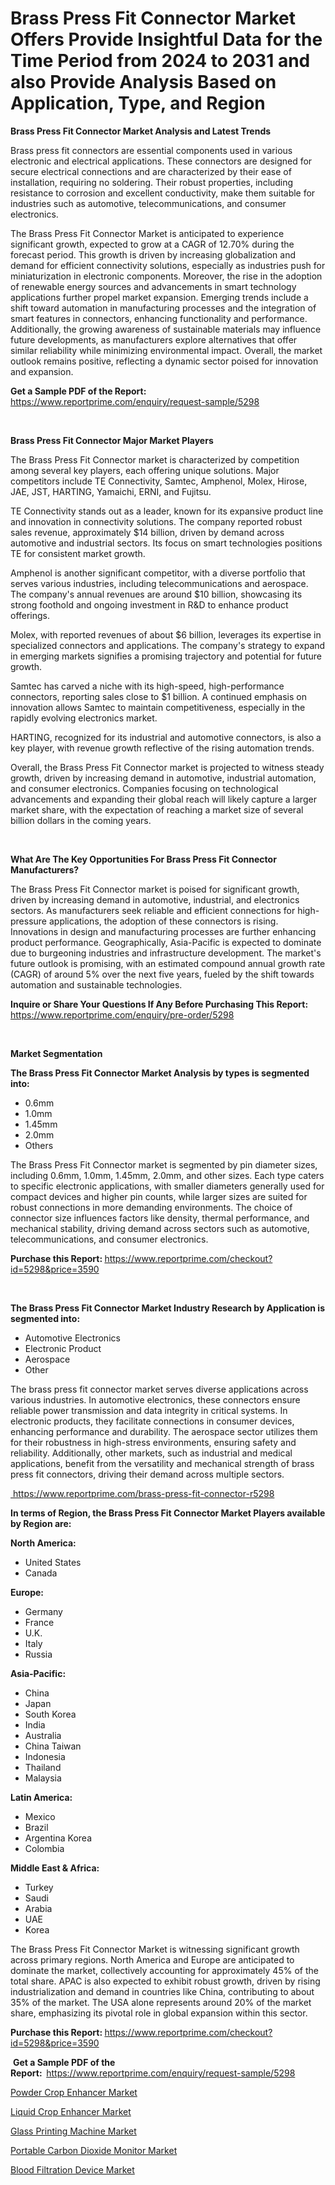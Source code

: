 <p><h1>Brass Press Fit Connector Market Offers Provide Insightful Data for the Time Period from 2024 to 2031 and also Provide Analysis Based on Application, Type, and Region</h1></p><p><strong>Brass Press Fit Connector Market Analysis and Latest Trends</strong></p>
<p><p>Brass press fit connectors are essential components used in various electronic and electrical applications. These connectors are designed for secure electrical connections and are characterized by their ease of installation, requiring no soldering. Their robust properties, including resistance to corrosion and excellent conductivity, make them suitable for industries such as automotive, telecommunications, and consumer electronics.</p><p>The Brass Press Fit Connector Market is anticipated to experience significant growth, expected to grow at a CAGR of 12.70% during the forecast period. This growth is driven by increasing globalization and demand for efficient connectivity solutions, especially as industries push for miniaturization in electronic components. Moreover, the rise in the adoption of renewable energy sources and advancements in smart technology applications further propel market expansion. Emerging trends include a shift toward automation in manufacturing processes and the integration of smart features in connectors, enhancing functionality and performance. Additionally, the growing awareness of sustainable materials may influence future developments, as manufacturers explore alternatives that offer similar reliability while minimizing environmental impact. Overall, the market outlook remains positive, reflecting a dynamic sector poised for innovation and expansion.</p></p>
<p><strong>Get a Sample PDF of the Report:&nbsp;</strong> <a href="https://www.reportprime.com/enquiry/request-sample/5298">https://www.reportprime.com/enquiry/request-sample/5298</a></p>
<p>&nbsp;</p>
<p><strong>Brass Press Fit Connector Major Market Players</strong></p>
<p><p>The Brass Press Fit Connector market is characterized by competition among several key players, each offering unique solutions. Major competitors include TE Connectivity, Samtec, Amphenol, Molex, Hirose, JAE, JST, HARTING, Yamaichi, ERNI, and Fujitsu.</p><p>TE Connectivity stands out as a leader, known for its expansive product line and innovation in connectivity solutions. The company reported robust sales revenue, approximately $14 billion, driven by demand across automotive and industrial sectors. Its focus on smart technologies positions TE for consistent market growth.</p><p>Amphenol is another significant competitor, with a diverse portfolio that serves various industries, including telecommunications and aerospace. The company's annual revenues are around $10 billion, showcasing its strong foothold and ongoing investment in R&D to enhance product offerings.</p><p>Molex, with reported revenues of about $6 billion, leverages its expertise in specialized connectors and applications. The company's strategy to expand in emerging markets signifies a promising trajectory and potential for future growth.</p><p>Samtec has carved a niche with its high-speed, high-performance connectors, reporting sales close to $1 billion. A continued emphasis on innovation allows Samtec to maintain competitiveness, especially in the rapidly evolving electronics market.</p><p>HARTING, recognized for its industrial and automotive connectors, is also a key player, with revenue growth reflective of the rising automation trends.</p><p>Overall, the Brass Press Fit Connector market is projected to witness steady growth, driven by increasing demand in automotive, industrial automation, and consumer electronics. Companies focusing on technological advancements and expanding their global reach will likely capture a larger market share, with the expectation of reaching a market size of several billion dollars in the coming years.</p></p>
<p>&nbsp;</p>
<p><strong>What Are The Key Opportunities For Brass Press Fit Connector Manufacturers?</strong></p>
<p><p>The Brass Press Fit Connector market is poised for significant growth, driven by increasing demand in automotive, industrial, and electronics sectors. As manufacturers seek reliable and efficient connections for high-pressure applications, the adoption of these connectors is rising. Innovations in design and manufacturing processes are further enhancing product performance. Geographically, Asia-Pacific is expected to dominate due to burgeoning industries and infrastructure development. The market's future outlook is promising, with an estimated compound annual growth rate (CAGR) of around 5% over the next five years, fueled by the shift towards automation and sustainable technologies.</p></p>
<p><strong>Inquire or Share Your Questions If Any Before Purchasing This Report:</strong> <a href="https://www.reportprime.com/enquiry/pre-order/5298">https://www.reportprime.com/enquiry/pre-order/5298</a></p>
<p>&nbsp;</p>
<p><strong>Market Segmentation</strong></p>
<p><strong>The Brass Press Fit Connector Market Analysis by types is segmented into:</strong></p>
<p><ul><li>0.6mm</li><li>1.0mm</li><li>1.45mm</li><li>2.0mm</li><li>Others</li></ul></p>
<p><p>The Brass Press Fit Connector market is segmented by pin diameter sizes, including 0.6mm, 1.0mm, 1.45mm, 2.0mm, and other sizes. Each type caters to specific electronic applications, with smaller diameters generally used for compact devices and higher pin counts, while larger sizes are suited for robust connections in more demanding environments. The choice of connector size influences factors like density, thermal performance, and mechanical stability, driving demand across sectors such as automotive, telecommunications, and consumer electronics.</p></p>
<p><strong>Purchase this Report:&nbsp;</strong><a href="https://www.reportprime.com/checkout?id=5298&price=3590">https://www.reportprime.com/checkout?id=5298&price=3590</a></p>
<p>&nbsp;</p>
<p><strong>The Brass Press Fit Connector Market Industry Research by Application is segmented into:</strong></p>
<p><ul><li>Automotive Electronics</li><li>Electronic Product</li><li>Aerospace</li><li>Other</li></ul></p>
<p><p>The brass press fit connector market serves diverse applications across various industries. In automotive electronics, these connectors ensure reliable power transmission and data integrity in critical systems. In electronic products, they facilitate connections in consumer devices, enhancing performance and durability. The aerospace sector utilizes them for their robustness in high-stress environments, ensuring safety and reliability. Additionally, other markets, such as industrial and medical applications, benefit from the versatility and mechanical strength of brass press fit connectors, driving their demand across multiple sectors.</p></p>
<p><a href="https://www.reportprime.com/brass-press-fit-connector-r5298">&nbsp;https://www.reportprime.com/brass-press-fit-connector-r5298</a></p>
<p><strong>In terms of Region, the Brass Press Fit Connector Market Players available by Region are:</strong></p>
<p>
    <p> <strong> North America: </strong>
        <ul>
            <li>United States</li>
            <li>Canada</li>
        </ul>
        </p> 
    <p> <strong> Europe: </strong>
        <ul>
            <li>Germany</li>
            <li>France</li>
            <li>U.K.</li>
            <li>Italy</li>
            <li>Russia</li>
        </ul>
        </p> 
    <p> <strong> Asia-Pacific: </strong>
        <ul>
            <li>China</li>
            <li>Japan</li>
            <li>South Korea</li>
            <li>India</li>
            <li>Australia</li>
            <li>China Taiwan</li>
            <li>Indonesia</li>
            <li>Thailand</li>
            <li>Malaysia</li>
        </ul>
        </p> 
    <p> <strong> Latin America: </strong>
        <ul>
            <li>Mexico</li>
            <li>Brazil</li>
            <li>Argentina Korea</li>
            <li>Colombia</li>
        </ul>
        </p> 
    <p> <strong> Middle East & Africa: </strong>
        <ul>
            <li>Turkey</li>
            <li>Saudi</li>
            <li>Arabia</li>
            <li>UAE</li>
            <li>Korea</li>
        </ul>
    </p>
    </p>
<p><p>The Brass Press Fit Connector Market is witnessing significant growth across primary regions. North America and Europe are anticipated to dominate the market, collectively accounting for approximately 45% of the total share. APAC is also expected to exhibit robust growth, driven by rising industrialization and demand in countries like China, contributing to about 35% of the market. The USA alone represents around 20% of the market share, emphasizing its pivotal role in global expansion within this sector.</p></p>
<p><strong>Purchase this Report: </strong><a href="https://www.reportprime.com/checkout?id=5298&price=3590">https://www.reportprime.com/checkout?id=5298&price=3590</a></p>
<p>&nbsp;<strong>Get a Sample PDF of the Report:&nbsp;&nbsp;</strong><a href="https://www.reportprime.com/enquiry/request-sample/5298">https://www.reportprime.com/enquiry/request-sample/5298</a></p>
<p><strong></strong></p>
<p><p><a href="https://issuu.com/reportprime-2/docs/powder-crop-enhancer-market-size-20_d2b67a00265c45">Powder Crop Enhancer Market</a></p><p><a href="https://issuu.com/reportprime-2/docs/liquid-crop-enhancer-market-size-20_a4e94299b476a7">Liquid Crop Enhancer Market</a></p><p><a href="https://www.linkedin.com/pulse/navigating-global-glass-printing-machine-market-landscape-lafoe?trackingId=APFj3FXiQvmudyob3VGBjA%3D%3D">Glass Printing Machine Market</a></p><p><a href="https://www.linkedin.com/pulse/emerging-trends-portable-carbon-dioxide-monitor-market-global-b5dqe?trackingId=VbTFmzZCTQ6VKbRv8SrSjg%3D%3D">Portable Carbon Dioxide Monitor Market</a></p><p><a href="https://www.linkedin.com/pulse/blood-filtration-device-market-research-report-forecast-growth-cms8e?trackingId=5eppHSS2Rpi%2BrrGFbvZC0g%3D%3D">Blood Filtration Device Market</a></p></p>
